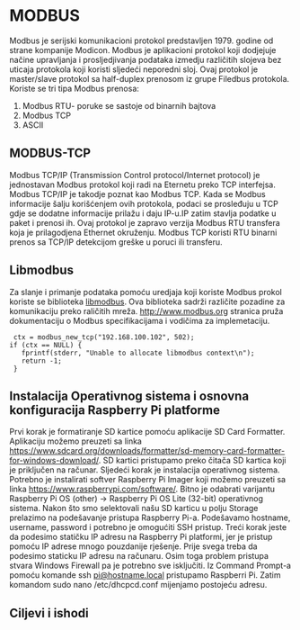 
# MODBUS

Modbus je serijski komunikacioni protokol predstavljen 1979. godine od strane kompanije Modicon.
Modbus je aplikacioni protokol koji dodjejuje načine upravljanja i prosljedjivanja podataka izmedju različitih slojeva bez uticaja protokola koji koristi sljedeći neporedni sloj.
Ovaj protokol je master/slave protokol sa half-duplex prenosom iz grupe Filedbus protokola.
Koriste se tri tipa Modbus prenosa:
1. Modbus RTU- poruke se sastoje od binarnih bajtova
2. Modbus TCP
3. ASCII

## MODBUS-TCP

Modbus TCP/IP (Transmission Control protocol/Internet protocol) je jednostavan Modbus protokol koji radi na Eternetu preko TCP interfejsa.
Modbus TCP/IP je takodje poznat kao Modbus TCP.
Kada se Modbus informacije šalju korišćenjem ovih protokola, podaci se prosleđuju u TCP gdje se dodatne informacije prilažu i daju IP-u.IP zatim stavlja podatke u paket i prenosi ih.
Ovaj protokol je zapravo verzija Modbus RTU transfera koja je prilagodjena Ethernet okruženju.
Modbus TCP koristi RTU binarni prenos sa TCP/IP detekcijom greške u poruci ili transferu.

## Libmodbus 

Za slanje i primanje podataka pomoću uredjaja koji koriste Modbus prokol koriste se biblioteka [libmodbus](https://libmodbus.org/).
Ova biblioteka sadrži različite pozadine za komunikaciju preko raličitih mreža.
http://www.modbus.org stranica pruža dokumentaciju o Modbus specifikacijama i vodičima za implemetaciju.
```
 ctx = modbus_new_tcp("192.168.100.102", 502);  
if (ctx == NULL) {
   fprintf(stderr, "Unable to allocate libmodbus context\n");
   return -1;
 } 
 ```




## Instalacija Operativnog sistema i osnovna konfiguracija Raspberry Pi platforme
Prvi korak je formatiranje SD kartice pomoću aplikacije SD Card Formatter. Aplikaciju možemo preuzeti sa linka https://www.sdcard.org/downloads/formatter/sd-memory-card-formatter-for-windows-download/.  SD kartici pristupamo preko čitača SD kartica koji je priključen na računar. 
Sljedeći korak je instalacija operativnog sistema. Potrebno je instalirati softver Raspberry Pi Imager koji možemo preuzeti sa linka https://www.raspberrypi.com/software/. Bitno je odabrati varijantu Raspberry Pi OS (other) -> Raspberry Pi OS Lite (32-bit) operativnog sistema. Nakon što smo selektovali našu SD karticu u polju Storage prelazimo na podešavanje pristupa Raspberry Pi-a. Podešavamo hostname, username, password i potrebno je omogućiti SSH pristup. 
Treći korak jeste da podesimo statičku IP adresu na Raspberry Pi platformi, jer je pristup pomoću IP adrese mnogo pouzdanije rješenje. Prije svega treba da podesimo staticku IP adresu na računaru. Osim toga problem pristupa stvara Windows Firewall pa je potrebno sve isključiti. Iz Command Prompt-a pomoću komande ssh pi@hostname.local pristupamo Raspberri Pi. Zatim komandom sudo nano /etc/dhcpcd.conf mijenjamo postojeću adresu.

## Ciljevi i ishodi
